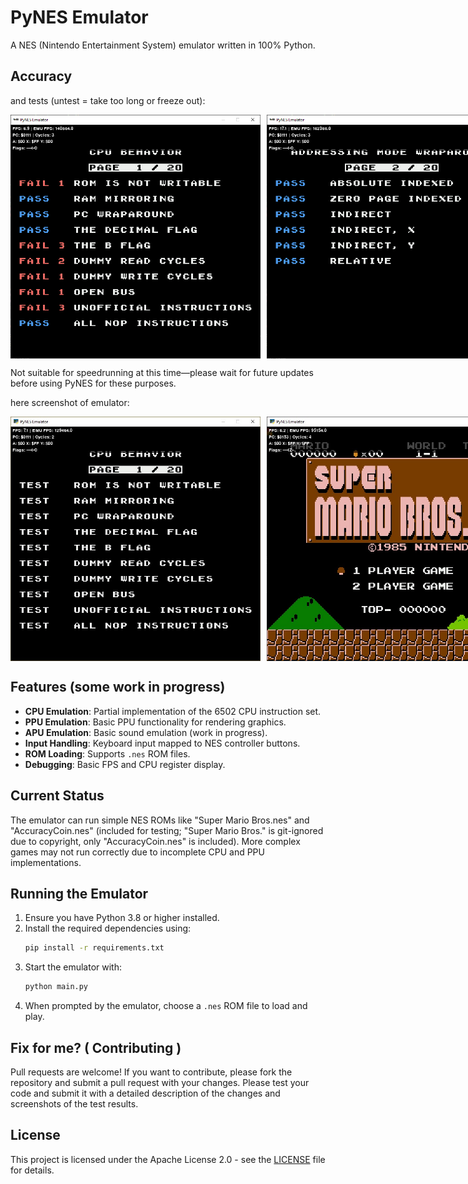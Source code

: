 # PyNES Emulator

A NES (Nintendo Entertainment System) emulator written in 100% Python.

## Accuracy

and tests (untest = take too long or freeze out):

<div style="display: flex; gap: 10px;">
    <img src="./assets/screenshot/test/1_CPUB.png" width="400"/>
    <img src="./assets/screenshot/test/2_AMW.png" width="400"/>
    <img src="./assets/screenshot/test/3_UOI_SLO.png" width="400"/>
    <img src="./assets/screenshot/test/4_UOI_RLA.png" width="400"/>
    <img src="./assets/screenshot/test/5_UOI_SRE.png" width="400"/>
    <img src="./assets/screenshot/test/6_UOI_RRA.png" width="400"/>
    <img src="./assets/screenshot/test/7_UOI__AX.png" width="400"/>
    <img src="./assets/screenshot/test/8_UOI_DCP.png" width="400"/>
    <img src="./assets/screenshot/test/9_UOI_ISC.png" width="400"/>
    <img src="./assets/screenshot/test/10_UOI_SH_.png" width="400"/>
    <img src="./assets/screenshot/test/11_UOI.png" width="400"/>
    <img src="./assets/screenshot/test/12_CPUI.png" width="400"/>
    <img src="./assets/screenshot/test/13_APURADT.png" width="400"/>
    <img src="./assets/screenshot/test/14_APUT.png" width="400"/>
    <img src="./assets/screenshot/test/15_POS.png" width="400"/>
    <img src="./assets/screenshot/test/16_PPUB.png" width="400"/>
    <img src="./assets/screenshot/test/17_PPUVBT.png" width="400"/>
    <img src="./assets/screenshot/test/18_SE.png" width="400"/>
    <img src="./assets/screenshot/test/19_PPUM.png" width="400"/>
    <img src="./assets/screenshot/test/20_CPUB2.png" width="400"/>
</div>

Not suitable for speedrunning at this time—please wait for future updates before using PyNES for these purposes.

here screenshot of emulator:

<div style="display: flex; gap: 10px;">
    <img src="./assets/screenshot/Screenshot 2025-10-15 180105.jpg" alt="PyNES Screenshot" width="400"/>
    <img src="./assets/screenshot/Screenshot 2025-10-15 180238.jpg" width="400"/>
</div>

## Features (some work in progress)

- **CPU Emulation**: Partial implementation of the 6502 CPU instruction set.
- **PPU Emulation**: Basic PPU functionality for rendering graphics.
- **APU Emulation**: Basic sound emulation (work in progress).
- **Input Handling**: Keyboard input mapped to NES controller buttons.
- **ROM Loading**: Supports `.nes` ROM files.
- **Debugging**: Basic FPS and CPU register display.

## Current Status

The emulator can run simple NES ROMs like "Super Mario Bros.nes" and "AccuracyCoin.nes" (included for testing; "Super Mario Bros." is git-ignored due to copyright, only "AccuracyCoin.nes" is included). More complex games may not run correctly due to incomplete CPU and PPU implementations.

## Running the Emulator

1. Ensure you have Python 3.8 or higher installed.
2. Install the required dependencies using:
   ```bash
   pip install -r requirements.txt
   ```
3. Start the emulator with:
   ```bash
   python main.py
   ```
4. When prompted by the emulator, choose a `.nes` ROM file to load and play.

## Fix for me? ( Contributing )

Pull requests are welcome! If you want to contribute, please fork the repository and submit a pull request with your changes. Please test your code and submit it with a detailed description of the changes and screenshots of the test results.

## License

This project is licensed under the Apache License 2.0 - see the [LICENSE](LICENSE.md) file for details.
